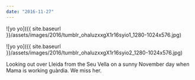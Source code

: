 ```yaml
---
date: "2016-11-27"
---
```


![yo yo]({{ site.baseurl }}/assets/images/2016/tumblr_ohaluzxxgX1r16syio1_1280-1024x576.jpg)

![yo yo]({{ site.baseurl }}/assets/images/2016/tumblr_ohaluzxxgX1r16syio2_1280-1024x576.jpg)

Looking out over Lleida from the Seu Vella on a sunny November day when Mama is working guàrdia. We miss her.
